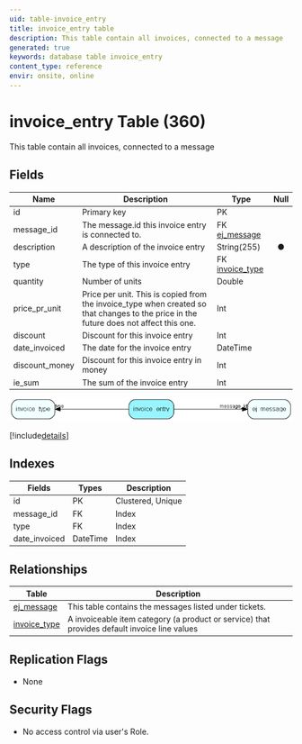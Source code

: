 ```yaml
---
uid: table-invoice_entry
title: invoice_entry table
description: This table contain all invoices, connected to a message
generated: true
keywords: database table invoice_entry
content_type: reference
envir: onsite, online
---
```


# invoice\_entry Table (360)

This table contain all invoices, connected to a message

## Fields

| Name | Description | Type | Null |
|------|-------------|------|:----:|
|id|Primary key|PK| |
|message\_id|The message.id this invoice entry is connected to.|FK [ej_message](ej-message.md)| |
|description|A description of the invoice entry|String(255)|&#x25CF;|
|type|The type of this invoice entry|FK [invoice_type](invoice-type.md)| |
|quantity|Number of units|Double| |
|price\_pr\_unit|Price per unit. This is copied from the invoice_type when created so that changes to the price in the future does not affect this one.|Int| |
|discount|Discount for this invoice entry|Int| |
|date\_invoiced|The date for the invoice entry|DateTime| |
|discount\_money|Discount for this invoice entry in money|Int| |
|ie\_sum|The sum of the invoice entry|Int| |


![invoice_entry table relationship diagram](./media/invoice_entry.png)

[!include[details](./includes/invoice-entry.md)]

## Indexes

| Fields | Types | Description |
|--------|-------|-------------|
|id |PK |Clustered, Unique |
|message\_id |FK |Index |
|type |FK |Index |
|date\_invoiced |DateTime |Index |

## Relationships

| Table|  Description |
|------|-------------|
|[ej\_message](ej-message.md)  |This table contains the messages listed under tickets. |
|[invoice\_type](invoice-type.md)  |A invoiceable item category (a product or service) that provides default invoice line values |


## Replication Flags

* None

## Security Flags

* No access control via user's Role.

